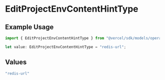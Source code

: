 # EditProjectEnvContentHintType

## Example Usage

```typescript
import { EditProjectEnvContentHintType } from "@vercel/sdk/models/operations";

let value: EditProjectEnvContentHintType = "redis-url";
```

## Values

```typescript
"redis-url"
```